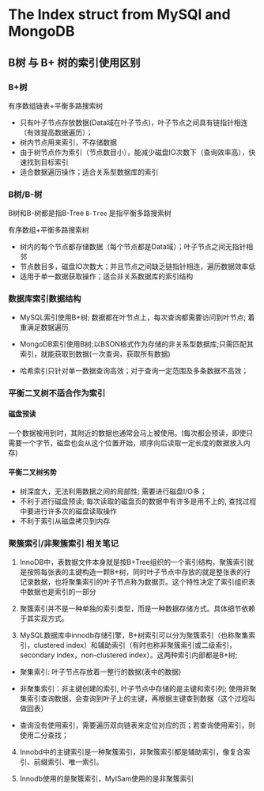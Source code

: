 # The Index struct from MySQl and MongoDB

## B树 与 B+ 树的索引使用区别

### B+树

有序数组链表+平衡多路搜索树

- 只有叶子节点存放数据(Data域在叶子节点)，叶子节点之间具有链指针相连（有效提高数据遍历）；
- 树内节点用来索引，不存储数据
- 由于树节点作为索引（节点数目小），能减少磁盘IO次数下（查询效率高），快速找到目标索引
- 适合数据遍历操作；适合关系型数据库的索引 

### B树/B-树

B树和B-树都是指B-Tree `B-Tree` 是指平衡多路搜索树

有序数组+平衡多路搜索树

- 树内的每个节点都存储数据（每个节点都是Data域）；叶子节点之间无指针相邻
- 节点数目多，磁盘IO次数大；并且节点之间缺乏链指针相连，遍历数据效率低
- 适用于单一数据获取操作；适合非关系数据库的索引结构

### 数据库索引数据结构

- MySQL索引使用B+树; 数据都在叶节点上，每次查询都需要访问到叶节点; 着重满足数据遍历

- MongoDB索引使用B树;以BSON格式作为存储的非关系型数据库;只需匹配其索引，就能获取到数据(一次查询，获取所有数据)

- 哈希索引只针对单一数据查询高效；对于查询一定范围及多条数据不高效；

### 平衡二叉树不适合作为索引

#### 磁盘预读

一个数据被用到时，其附近的数据也通常会马上被使用。(每次都会预读，即使只需要一个字节，磁盘也会从这个位置开始，顺序向后读取一定长度的数据放入内存)

#### 平衡二叉树劣势

- 树深度大，无法利用数据之间的局部性; 需要进行磁盘I/O多；
- 不利于进行磁盘预读; 每次读取的磁盘页的数据中有许多是用不上的, 查找过程中要进行许多次的磁盘读取操作
- 不利于索引从磁盘拷贝到内存

### 聚簇索引/非聚簇索引 相关笔记

1. InnoDB中，表数据文件本身就是按B+Tree组织的一个索引结构，聚簇索引就是按照每张表的主键构造一颗B+树，同时叶子节点中存放的就是整张表的行记录数据，也将聚集索引的叶子节点称为数据页。这个特性决定了索引组织表中数据也是索引的一部分

2. 聚簇索引并不是一种单独的索引类型，而是一种数据存储方式。具体细节依赖于其实现方式。

3. MySQL数据库中innodb存储引擎，B+树索引可以分为聚簇索引（也称聚集索引，clustered index）和辅助索引（有时也称非聚簇索引或二级索引，secondary index，non-clustered index）。这两种索引内部都是B+树;

- 聚集索引: 叶子节点存放着一整行的数据(表中的数据)

- 非聚集索引：非主键创建的索引, 叶子节点中存储的是主键和索引列; 使用非聚集索引查询数据，会查询到叶子上的主键，再根据主键查到数据（这个过程叫做回表）

- 查询没有使用索引，需要遍历双向链表来定位对应的页；若查询使用索引，则使用二分查找；

4. Innobd中的主键索引是一种聚簇索引，非聚簇索引都是辅助索引，像复合索引、前缀索引、唯一索引。

5. Innodb使用的是聚簇索引，MyISam使用的是非聚簇索引
